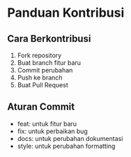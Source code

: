 # Panduan Kontribusi
## Cara Berkontribusi
1. Fork repository
2. Buat branch fitur baru
3. Commit perubahan
4. Push ke branch
5. Buat Pull Request
## Aturan Commit
- feat: untuk fitur baru
- fix: untuk perbaikan bug
- docs: untuk perubahan dokumentasi
- style: untuk perubahan formatting